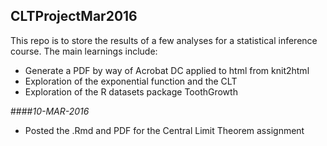 ## CLTProjectMar2016  
This repo is to store the results of a few analyses for a statistical inference course.  The main learnings include:  
* Generate a PDF by way of Acrobat DC applied to html from knit2html  
* Exploration of the exponential function and the CLT  
* Exploration of the R datasets package ToothGrowth  

####_10-MAR-2016_  
* Posted the .Rmd and PDF for the Central Limit Theorem assignment
